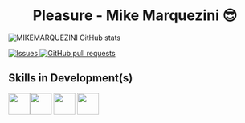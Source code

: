 

<h1 align="center">  Pleasure - Mike Marquezini  😎</h1>



![MIKEMARQUEZINI GitHub stats](https://github-readme-stats.vercel.app/api?username=mikemarquezini&show_icons=true&theme=github_dark_dimmed)


<a href="https://github.com/MIKEMARQUEZINI/MIKEMARQUEZINI/github-readme-stats/issues">
      <img alt="Issues" src="https://img.shields.io/github/issues/anuraghazra/github-readme-stats?color=0088ff" /> 
</a>
<a href="https://github.com/MIKEMARQUEZINI/MIKEMARQUEZINI/github-readme-stats/pulls">
      <img alt="GitHub pull requests" src="https://img.shields.io/github/issues-pr/anuraghazra/github-readme-stats?color=0088ff" />
</a>


## Skills in Development(s)

<img height="43" width="43" img src="https://cdn.jsdelivr.net/gh/devicons/devicon/icons/spring/spring-original.svg" /><img height="43" width="43" img src="https://cdn.jsdelivr.net/gh/devicons/devicon/icons/java/java-original.svg" /> <img height="43" width="43" img src="https://cdn.jsdelivr.net/gh/devicons/devicon/icons/mysql/mysql-original-wordmark.svg" />     <img height="43" width="43" img src="https://cdn.jsdelivr.net/gh/devicons/devicon/icons/git/git-plain.svg" />
          
          
          
          
